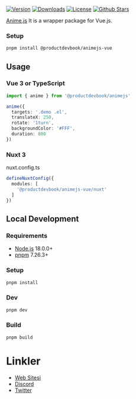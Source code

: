 <p>
      <a href="https://www.npmjs.com/package/@productdevbook/animejs-vue"><img src="https://img.shields.io/npm/v/@productdevbook/animejs-vue.svg?style=flat&colorA=002438&colorB=28CF8D" alt="Version"></a>
      <a href="https://www.npmjs.com/package/@productdevbook/animejs-vue"><img src="https://img.shields.io/npm/dm/@productdevbook/animejs-vue.svg?style=flat&colorA=002438&colorB=28CF8D" alt="Downloads"></a>
      <a href="./LICENSE"><img src="https://img.shields.io/github/license/productdevbook/storage.svg?style=flat&colorA=002438&colorB=28CF8D" alt="License"></a>
      <a href="https://github.com/productdevbook/animejs-vue">
      <img src="https://img.shields.io/github/stars/productdevbook/animejs-vue.svg?style=social&label=Star&maxAge=2592000" alt="Github Stars"> </a>
</p>

[Anime.js](https://animejs.com/) It is a wrapper package for Vue.js.

### Setup
```bash
pnpm install @productdevbook/animejs-vue
```

## Usage

### Vue 3 or TypeScript
```ts
import { anime } from '@productdevbook/animejs'

anime({
  targets: '.demo .el',
  translateX: 250,
  rotate: '1turn',
  backgroundColor: '#FFF',
  duration: 800
})
```

### Nuxt 3
nuxt.config.ts
```ts
defineNuxtConfig({
  modules: [
    '@productdevbook/animejs-vue/nuxt'
  ]
})
```

## Local Development


### Requirements

- [Node.js](https://nodejs.org/en/) 18.0.0+
- [pnpm](https://pnpm.io/) 7.26.3+


### Setup
```bash
pnpm install
```

### Dev
```bash
pnpm dev
```

### Build
```bash
pnpm build
```


# Linkler

- [Web Sitesi](https://productdevbook.com)
- [Discord](https://discord.productdevbook.com)
- [Twitter](https://twitter.com/productdevbookcom)
